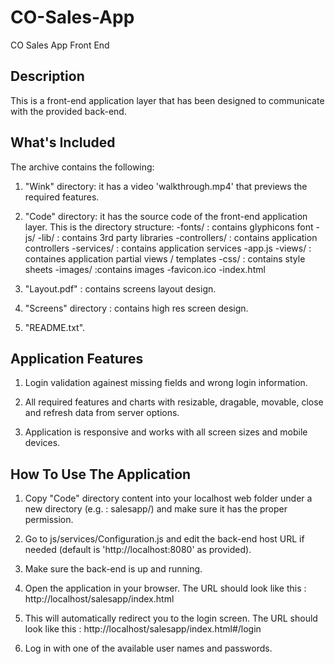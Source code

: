 # CO-Sales-App
CO Sales App Front End

Description
-----------

This is a front-end application layer that has been designed to communicate with the provided back-end.


What's Included
---------------

The archive contains the following:

1. "Wink" directory: it has a video 'walkthrough.mp4' that previews the required features.

2. "Code" directory: it has the source code of the front-end application layer. This is the directory structure:
	-fonts/ : contains glyphicons font
	-js/
		-lib/ : contains 3rd party libraries
		-controllers/ : contains application controllers
		-services/ : contains application services
		-app.js
	-views/ : containes application partial views / templates
	-css/	: contains style sheets
	-images/	:contains images
	-favicon.ico
	-index.html

3. "Layout.pdf" : contains screens layout design.

3. "Screens" directory : contains high res screen design.

4. "README.txt".


Application Features
--------------------
1. Login validation againest missing fields and wrong login information.

2. All required features and charts with resizable, dragable, movable, close and refresh data from server options.

3. Application is responsive and works with all screen sizes and mobile devices.


How To Use The Application
--------------------------

1. Copy "Code" directory content into your localhost web folder under a new directory (e.g. : salesapp/) and make sure it has the proper permission.

2. Go to js/services/Configuration.js and edit the back-end host URL if needed (default is 'http://localhost:8080' as provided).

3. Make sure the back-end is up and running.

4. Open the application in your browser. The URL should look like this : http://localhost/salesapp/index.html

5. This will automatically redirect you to the login screen. The URL should look like this : http://localhost/salesapp/index.html#/login

6. Log in with one of the available user names and passwords.
